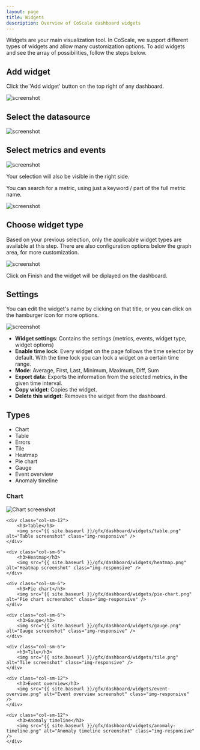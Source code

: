 ```yaml
---
layout: page
title: Widgets
description: Overview of CoScale dashboard widgets
---
```


Widgets are your main visualization tool. In CoScale, we support different types of widgets and allow many customization options. To add widgets and see the array of possibilities, follow the steps below.

## Add widget

Click the 'Add widget' button on the top right of any dashboard.

<img src="{{ site.baseurl }}/gfx/dashboard/widgets/add_widget.png" alt=" screenshot" class="img-responsive" />

## Select the datasource

<img src="{{ site.baseurl }}/gfx/dashboard/widgets/select_datasource.png" alt=" screenshot" class="img-responsive" />

## Select metrics and events

<img src="{{ site.baseurl }}/gfx/dashboard/widgets/select_metrics.png" alt=" screenshot" class="img-responsive" />

Your selection will also be visible in the right side.

You can search for a metric, using just a keyword / part of the full metric name.

<img src="{{ site.baseurl }}/gfx/dashboard/widgets/search_metric.png" alt=" screenshot" class="img-responsive" />


## Choose widget type

Based on your previous selection, only the applicable widget types are available at this step. There are also configuration options below the graph area, for more customization.

<img src="{{ site.baseurl }}/gfx/dashboard/widgets/widget_gauge.png" alt=" screenshot" class="img-responsive" />

Click on Finish and the widget will be diplayed on the dashboard.

## Settings

You can edit the widget's name by clicking on that title, or you can click on the hamburger icon for more options.

<img src="{{ site.baseurl }}/gfx/dashboard/widgets/widget_settings.png" alt=" screenshot" class="img-responsive" />

<ul>
  <li><b>Widget settings</b>: Contains the settings (metrics, events, widget type, widget options)</li>
  <li><b>Enable time lock</b>: Every widget on the page follows the time selector by default. With the time lock you can lock a widget on a certain time range.</li>
  <li><b>Mode</b>: Average, First, Last, Minimum, Maximum, Diff, Sum</li>
  <li><b>Export data</b>: Exports the information from the selected metrics, in the given time interval.</li>
  <li><b>Copy widget</b>: Copies the widget.</li>
  <li><b>Delete this widget</b>: Removes the widget from the dashboard.</li>
</ul>

## Types
<ul class="list-inline">
    <li><i class="fa fa-line-chart fa-fw"></i> Chart</li>
    <li><i class="fa fa-table fa-fw"></i> Table</li>
    <li><i class="fa fa-bug fa-fw"></i> Errors</li>
    <li><i class="fa fa-square-o fa-fw"></i> Tile</li>
    <li><i class="fa fa-th fa-fw"></i> Heatmap</li>
    <li><i class="fa fa-pie-chart fa-fw"></i> Pie chart</li>
    <li><i class="fa fa-tachometer fa-fw"></i> Gauge</li>
    <li><i class="fa fa-list fa-fw"></i> Event overview</li>
    <li><i class="fa fa-list-alt fa-fw"></i> Anomaly timeline</li>
</ul>

<div class="row">
    <div class="col-sm-12">
        <h3>Chart</h3>
        <img src="{{ site.baseurl }}/gfx/dashboard/widgets/chart.png" alt="Chart screenshot" class="img-responsive" />
    </div>

    <div class="col-sm-12">
        <h3>Table</h3>
        <img src="{{ site.baseurl }}/gfx/dashboard/widgets/table.png" alt="Table screenshot" class="img-responsive" />
    </div>

    <div class="col-sm-6">
        <h3>Heatmap</h3>
        <img src="{{ site.baseurl }}/gfx/dashboard/widgets/heatmap.png" alt="Heatmap screenshot" class="img-responsive" />
    </div>

    <div class="col-sm-6">
        <h3>Pie chart</h3>
        <img src="{{ site.baseurl }}/gfx/dashboard/widgets/pie-chart.png" alt="Pie chart screenshot" class="img-responsive" />
    </div>

    <div class="col-sm-6">
        <h3>Gauge</h3>
        <img src="{{ site.baseurl }}/gfx/dashboard/widgets/gauge.png" alt="Gauge screenshot" class="img-responsive" />
    </div>

    <div class="col-sm-6">
        <h3>Tile</h3>
        <img src="{{ site.baseurl }}/gfx/dashboard/widgets/tile.png" alt="Tile screenshot" class="img-responsive" />
    </div>

    <div class="col-sm-12">
        <h3>Event overview</h3>
        <img src="{{ site.baseurl }}/gfx/dashboard/widgets/event-overview.png" alt="Event overview screenshot" class="img-responsive" />
    </div>

    <div class="col-sm-12">
        <h3>Anomaly timeline</h3>
        <img src="{{ site.baseurl }}/gfx/dashboard/widgets/anomaly-timeline.png" alt="Anomaly timeline screenshot" class="img-responsive" />
    </div>
</div>
